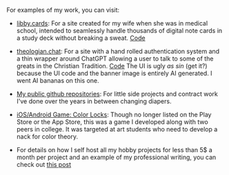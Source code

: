 For examples of my work, you can visit:

 - [libby.cards](https://www.libby.cards): For a site created for my wife when she was in medical school, intended to seamlessly handle thousands of digital note cards in a study deck without breaking a sweat. [Code](https://github.com/jacksonStone/Lit.Cards)

 - [theologian.chat](https://www.theologian.chat): For a site with a hand rolled authentication system and a thin wrapper around ChatGPT allowing a user to talk to some of the greats in the Christian Tradition. [Code](https://github.com/jacksonStone/theologianchat) The UI is ugly _as sin_ (get it?) because the UI code and the banner image is entirely AI generated. I went AI bananas on this one.

 - [My public github repositories](https://github.com/jacksonStone?tab=overview&from=2019-12-01&to=2019-12-31): For little side projects and contract work I've done over the years in between changing diapers.

 - [iOS/Android Game: Color Locks](https://www.youtube.com/watch?v=fCmhH7DM1Ew): Though no longer listed on the Play Store or the App Store, this was a game I developed along with two peers in college. It was targeted at art students who need to develop a nack for color theory.

 - For details on how I self host all my hobby projects for less than 5$ a month per project and an example of my professional writing, you can check out [this post](/hobby-projects-on-the-cheap)